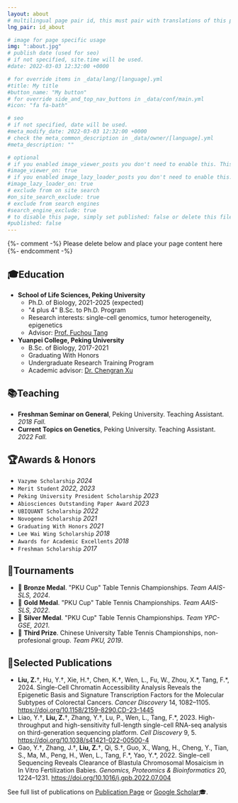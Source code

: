 ```yaml
---
layout: about
# multilingual page pair id, this must pair with translations of this page. (This name must be unique)
lng_pair: id_about

# image for page specific usage
img: ":about.jpg"
# publish date (used for seo)
# if not specified, site.time will be used.
#date: 2022-03-03 12:32:00 +0000

# for override items in _data/lang/[language].yml
#title: My title
#button_name: "My button"
# for override side_and_top_nav_buttons in _data/conf/main.yml
#icon: "fa fa-bath"

# seo
# if not specified, date will be used.
#meta_modify_date: 2022-03-03 12:32:00 +0000
# check the meta_common_description in _data/owner/[language].yml
#meta_description: ""

# optional
# if you enabled image_viewer_posts you don't need to enable this. This is only if image_viewer_posts = false
#image_viewer_on: true
# if you enabled image_lazy_loader_posts you don't need to enable this. This is only if image_lazy_loader_posts = false
#image_lazy_loader_on: true
# exclude from on site search
#on_site_search_exclude: true
# exclude from search engines
#search_engine_exclude: true
# to disable this page, simply set published: false or delete this file
#published: false
---
```


{%- comment -%} Please delete below and place your page content here {%- endcomment -%}

## 🎓Education

- **School of Life Sciences, Peking University**
  - Ph.D. of Biology, 2021-2025 (expected)
  - "4 plus 4" B.Sc. to Ph.D. Program
  - Research interests: single-cell genomics, tumor heterogeneity, epigenetics
  - Advisor: [Prof. Fuchou Tang](https://biopic.pku.edu.cn/en/researchteam/511476.htm)
- **Yuanpei College, Peking University**
  - B.Sc. of Biology, 2017-2021
  - Graduating With Honors
  - Undergraduate Research Training Program
  - Academic advisor: [Dr. Chengran Xu](http://www.cls.edu.cn/english/PrincipalInvestigator/pi/index1962.shtml)

## 📚Teaching

- **Freshman Seminar on General**, Peking University. Teaching Assistant. *2018 Fall.*
- **Current Topics on Genetics**, Peking University. Teaching Assistant. *2022 Fall.*

## 🏆Awards & Honors

- `Vazyme Scholarship` *2024*
- `Merit Student` *2022, 2023*
- `Peking University President Scholarship` *2023*
- `Abiosciences Outstanding Paper Award` *2023*
- `UBIQUANT Scholarship` *2022*
- `Novogene Scholarship` *2021*
- `Graduating With Honors` *2021*
- `Lee Wai Wing Scholarship` *2018*
- `Awards for Academic Excellents` *2018*
- `Freshman Scholarship` *2017*

## 🏓Tournaments

- 🥉 **Bronze Medal**. "PKU Cup" Table Tennis Championships. *Team AAIS-SLS, 2024*.
- 🥇 **Gold Medal**. "PKU Cup" Table Tennis Championships. *Team AAIS-SLS, 2022*.
- 🥈 **Silver Medal**. "PKU Cup" Table Tennis Championships. *Team YPC-GSE, 2021*.
- 🥉 **Third Prize**. Chinese University Table Tennis Championships, non-profesional group. *Team PKU, 2019*.

## 📝Selected Publications

- **Liu, Z.**†, Hu, Y.†, Xie, H.†, Chen, K.†, Wen, L., Fu, W., Zhou, X.\*, Tang, F.\*, 2024. Single-Cell Chromatin Accessibility Analysis Reveals the Epigenetic Basis and Signature Transcription Factors for the Molecular Subtypes of Colorectal Cancers. *Cancer Discovery* 14, 1082–1105. https://doi.org/10.1158/2159-8290.CD-23-1445
- Liao, Y.†, **Liu, Z.**†, Zhang, Y.†, Lu, P., Wen, L., Tang, F.\*, 2023. High-throughput and high-sensitivity full-length single-cell RNA-seq analysis on third-generation sequencing platform. *Cell Discovery* 9, 5. https://doi.org/10.1038/s41421-022-00500-4
- Gao, Y.†, Zhang, J.†, **Liu, Z.**†, Qi, S.†, Guo, X., Wang, H., Cheng, Y., Tian, S., Ma, M., Peng, H., Wen, L., Tang, F.\*, Yao, Y.\*, 2022. Single-cell Sequencing Reveals Clearance of Blastula Chromosomal Mosaicism in In Vitro Fertilization Babies. *Genomics, Proteomics & Bioinformatics* 20, 1224–1231. https://doi.org/10.1016/j.gpb.2022.07.004


See full list of publications on [Publication Page](https://tc17-liuzhenyu.space/tabs/links.html) or [Google Scholar](https://scholar.google.com/citations?user=wcQZmHIAAAAJ)🎓.
